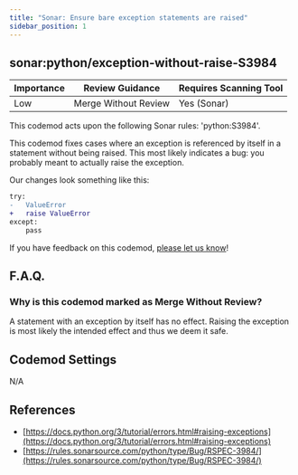 ```yaml
---
title: "Sonar: Ensure bare exception statements are raised"
sidebar_position: 1
---
```


## sonar:python/exception-without-raise-S3984

| Importance | Review Guidance      | Requires Scanning Tool |
| ---------- | -------------------- | ---------------------- |
| Low        | Merge Without Review | Yes (Sonar)            |

This codemod acts upon the following Sonar rules: 'python:S3984'.

This codemod fixes cases where an exception is referenced by itself in a statement without being raised. This most likely indicates a bug: you probably meant to actually raise the exception.

Our changes look something like this:

```diff
try:
-   ValueError
+   raise ValueError
except:
    pass
```

If you have feedback on this codemod, [please let us know](mailto:feedback@pixee.ai)!

## F.A.Q.

### Why is this codemod marked as Merge Without Review?

A statement with an exception by itself has no effect. Raising the exception is most likely the intended effect and thus we deem it safe.

## Codemod Settings

N/A

## References

- [https://docs.python.org/3/tutorial/errors.html#raising-exceptions](https://docs.python.org/3/tutorial/errors.html#raising-exceptions)
- [https://rules.sonarsource.com/python/type/Bug/RSPEC-3984/](https://rules.sonarsource.com/python/type/Bug/RSPEC-3984/)
